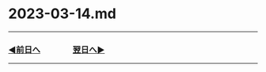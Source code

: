 # 2023-03-14.md

---

### [◀️前日へ](https://github.com/yuasys/chatty-journal/blob/main/2023/03/2023-03-13.md)&emsp;&emsp;&emsp;&emsp;[翌日へ▶️](https://github.com/yuasys/chatty-journal/blob/main/2023/03/2023-03-15.md)

---
